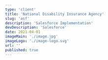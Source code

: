 ```yaml
---
type: 'client'
title: 'National Disability Insurance Agency'
slug: 'asf'
description: 'Salesforce Implementation'
devDescription: 'Salesforce'
date: 2021-04-01
imageMain: './image.jpg'
imageLogo: './image-logo.svg'
url: ''
published: true
---
```

